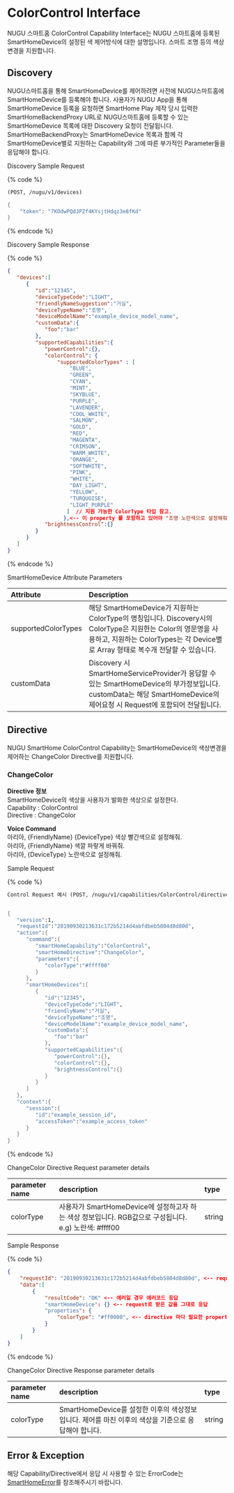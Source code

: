 # ColorControl Interface

NUGU 스마트홈 ColorControl Capability Interface는 NUGU 스마트홈에 등록된 SmartHomeDevice의 설정된 색 제어방식에 대한 설명입니다. 스마트 조명 등의 색상 변경을 지원합니다.

## Discovery

NUGU스마트홈을 통해 SmartHomeDevice를 제어하려면 사전에 NUGU스마트홈에 SmartHomeDevice를 등록해야 합니다. 사용자가 NUGU App을 통해 SmartHomeDevice 등록을 요청하면 SmartHome Play 제작 당시 입력한 SmartHomeBackendProxy URL로 NUGU스마트홈에 등록할 수 있는 SmartHomeDevice 목록에 대한 Discovery 요청이 전달됩니다. SmartHomeBackendProxy는 SmartHomeDevice 목록과 함께 각 SmartHomeDevice별로 지원하는 Capability와 그에 따른 부가적인 Parameter들을 응답해야 합니다.

Discovery Sample Request

{% code %}
```scheme
(POST, /nugu/v1/devices)

{
    "token": "7KOdwPQdJPZf4KYsjtHdqz3e8fKd"
}
```
{% endcode %}

Discovery Sample Response

{% code %}
```json
{
   "devices":[
      {
         "id":"12345",
         "deviceTypeCode":"LIGHT",
         "friendlyNameSuggestion":"거실",
         "deviceTypeName":"조명",
         "deviceModelName":"example_device_model_name",
         "customData":{
            "foo":"bar"
         },
         "supportedCapabilities":{
            "powerControl":{},
            "colorControl": {
                "supportedColorTypes" : [
                    "BLUE",
                    "GREEN",
                    "CYAN",
                    "MINT",
                    "SKYBLUE",
                    "PURPLE",
                    "LAVENDER",
                    "COOL_WHITE",
                    "SALMON",
                    "GOLD",
                    "RED",
                    "MAGENTA",
                    "CRIMSON",
                    "WARM_WHITE",
                    "ORANGE",
                    "SOFTWHITE",
                    "PINK",
                    "WHITE",
                    "DAY_LIGHT",
                    "YELLOW",
                    "TURQUOISE",
                    "LIGHT_PURPLE"
                   ]  // 지원 가능한 ColorType 타입 참고.
                  },<-- 이 property 를 포함하고 있어야 "조명 노란색으로 설정해줘" 와 같은 발화를 지원할 수 있습니다.
            "brightnessControl":{}
         }
      }
   ]
}
```
{% endcode %}

SmartHomeDevice Attribute Parameters

| Attribute | Description |
| :--- | :--- |
| supportedColorTypes | 해당 SmartHomeDevice가 지원하는 ColorType의 명칭입니다. Discovery시의 ColorType은 지원한는 Color의 영문명을 사용하고, 지원하는 ColorTypes는 각 Device별로 Array 형태로 복수개 전달할 수 있습니다. |
| customData | Discovery 시 SmartHomeServiceProvider가 응답할 수 있는 SmartHomeDevice의 부가정보입니다. customData는 해당 SmartHomeDevice의 제어요청 시 Request에 포함되어 전달됩니다. |

## Directive

NUGU SmartHome ColorControl Capability는 SmartHomeDevice의 색상변경을 제어하는 ChangeColor Directive를 지원합니다.

### ChangeColor

**Directive 정보**  
SmartHomeDevice의 색상을 사용자가 발화한 색상으로 설정한다.  
Capability : ColorControl  
Directive : ChangeColor

**Voice Command**  
아리아, {FriendlyName} {DeviceType} 색상 빨간색으로 설정해줘.  
아리아, {FriendlyName} 색깔 파랗게 바꿔줘.  
아리아, {DeviceType} 노란색으로 설정해줘.

Sample Request

{% code %}
```scheme
Control Request 예시 (POST, /nugu/v1/capabilities/ColorControl/directives/ChangeColor)


{
   "version":1,
   "requestId":"20190930213631c172b5214d4abfdbeb5804d8d80d",
   "action":{
      "command":{
         "smartHomeCapability":"ColorControl",
         "smartHomeDirective":"ChangeColor",
         "parameters":{
            "colorType":"#ffff00"
         }
      },
      "smartHomeDevices":[
         {
            "id":"12345",
            "deviceTypeCode":"LIGHT",
            "friendlyName":"거실",
            "deviceTypeName":"조명",
            "deviceModelName":"example_device_model_name",
            "customData":{
               "foo":"bar"
            },
            "supportedCapabilities":{
               "powerControl":{},
               "colorControl":{},
               "brightnessControl":{}
            }
         }
      ]
   },
   "context":{
      "session":{
         "id":"example_session_id",
         "accessToken":"example_access_token"
      }
   }
}
```
{% endcode %}

ChangeColor Directive Request parameter details

| parameter name | description | type |
| :--- | :--- | :--- |
| colorType | 사용자가 SmartHomeDevice에 설정하고자 하는 색상 정보입니다. RGB값으로 구성됩니다. e.g\) 노란색: \#ffff00 | string |

Sample Response

{% code %}
```json
{
    "requestId": "20190930213631c172b5214d4abfdbeb5804d8d80d", <-- request로 받은 값을 그대로 응답
    "data":[
        {
            "resultCode": "OK" <-- 에러일 경우 에러코드 응답
            "smartHomeDevice": {} <-- request로 받은 값을 그대로 응답
            "properties": {
                "colorType": "#ff0000", <-- directive 마다 필요한 property 채워서 응답.
            }
        }
    ]
}
```
{% endcode %}

ChangeColor Directive Response parameter details

| parameter name | description | type |
| :--- | :--- | :--- |
| colorType | SmartHomeDevice를 설정한 이후의 색상정보입니다. 제어를 마친 이후의 색상을 기준으로 응답해야 합니다. | string |

## Error & Exception

해당 Capability/Directive에서 응답 시 사용할 수 있는 ErrorCode는 [SmartHomeError](../smarthomeerror.md)를 참조해주시기 바랍니다.

